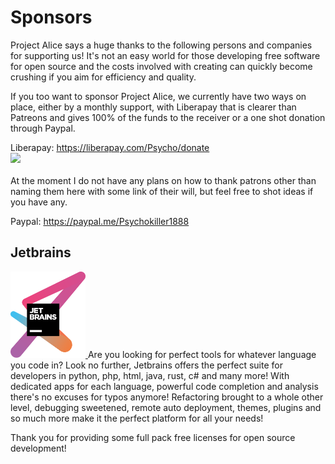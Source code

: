 # Sponsors
Project Alice says a huge thanks to the following persons and companies for supporting us! It's not an easy world for those developing free software for open source and the costs involved with creating can quickly become crushing if you aim for efficiency and quality.

<p>
  If you too want to sponsor Project Alice, we currently have two ways on place, either by a monthly support, with Liberapay that is clearer than Patreons and gives 100% of the funds to the receiver or a one shot donation through Paypal.
</p>

<p>
  Liberapay: <a href="https://liberapay.com/Psycho/donate">https://liberapay.com/Psycho/donate</a><br>
  <img src="http://img.shields.io/liberapay/patrons/Psycho.svg?logo=liberapay"><br><br>
  At the moment I do not have any plans on how to thank patrons other than naming them here with some link of their will, but feel free to shot ideas if you have any.
</p>

<p>
  Paypal: <a href="https://paypal.me/Psychokiller1888">https://paypal.me/Psychokiller1888</a>
</p>

## Jetbrains
<p>
  <a href="https://www.jetbrains.com">
    <img style="width: 120px; height: 138px;" alt="Jetbrains Logo" src="/images/jetbrains-variant-3.svg">
  </a>
  Are you looking for perfect tools for whatever language you code in? Look no further, Jetbrains offers the perfect suite for developers in python, php, html, java, rust, c# and many more! With dedicated apps for each language, powerful code completion and analysis there's no excuses for typos anymore! Refactoring brought to a whole other level, debugging sweetened, remote auto deployment, themes, plugins and so much more make it the perfect platform for all your needs!

  Thank you for providing some full pack free licenses for open source development!
</p>
